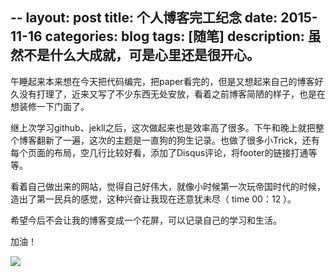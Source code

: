 --
layout: post
title: 个人博客完工纪念
date: 2015-11-16
categories: blog
tags: [随笔]
description: 虽然不是什么大成就，可是心里还是很开心。
---

午睡起来本来想在今天把代码编完，把paper看完的，但是又想起来自己的博客好久没有打理了，近来又写了不少东西无处安放，看着之前博客简陋的样子，也是在想装修一下门面了。

继上次学习github、jekll之后，这次做起来也是效率高了很多。下午和晚上就把整个博客翻新了一遍，这次的主题是一直狗的狗生记录。也做了很多小Trick，还有每个页面的布局，空几行比较好看，添加了Disqus评论，将footer的链接打通等等。

看着自己做出来的网站，觉得自己好伟大，就像小时候第一次玩帝国时代的时候，造出了第一民兵的感觉，这种兴奋让我现在还意犹未尽（ time 00：12 ）。

希望今后不会让我的博客变成一个花屏，可以记录自己的学习和生活。

加油！

![](http://i5.tietuku.com/7c3039ff37db1199.jpg)
